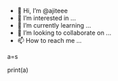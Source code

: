 - 👋 Hi, I’m @ajiteee
- 👀 I’m interested in ...
- 🌱 I’m currently learning ...
- 💞️ I’m looking to collaborate on ...
- 📫 How to reach me ...

<!---
ajiteee/ajiteee is a ✨ special ✨ repository because its `README.md` (this file) appears on your GitHub profile.
You can click the Preview link to take a look at your changes.
--->a=s
print(a)
